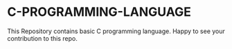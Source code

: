 # C-PROGRAMMING-LANGUAGE
This Repository contains basic C programming language.
Happy to see your contribution to this repo.
